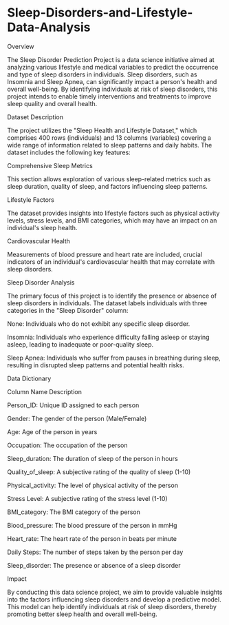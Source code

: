 # Sleep-Disorders-and-Lifestyle-Data-Analysis

Overview

The Sleep Disorder Prediction Project is a data science initiative aimed at analyzing various lifestyle and medical variables to predict the occurrence and type of sleep disorders in individuals. Sleep disorders, such as Insomnia and Sleep Apnea, can significantly impact a person's health and overall well-being. By identifying individuals at risk of sleep disorders, this project intends to enable timely interventions and treatments to improve sleep quality and overall health.

Dataset Description

The project utilizes the "Sleep Health and Lifestyle Dataset," which comprises 400 rows (individuals) and 13 columns (variables) covering a wide range of information related to sleep patterns and daily habits. The dataset includes the following key features:

Comprehensive Sleep Metrics

This section allows exploration of various sleep-related metrics such as sleep duration, quality of sleep, and factors influencing sleep patterns.

Lifestyle Factors

The dataset provides insights into lifestyle factors such as physical activity levels, stress levels, and BMI categories, which may have an impact on an individual's sleep health.

Cardiovascular Health

Measurements of blood pressure and heart rate are included, crucial indicators of an individual's cardiovascular health that may correlate with sleep disorders.

Sleep Disorder Analysis

The primary focus of this project is to identify the presence or absence of sleep disorders in individuals. The dataset labels individuals with three categories in the "Sleep Disorder" column:

None: Individuals who do not exhibit any specific sleep disorder.

Insomnia: Individuals who experience difficulty falling asleep or staying asleep, leading to inadequate or poor-quality sleep.

Sleep Apnea: Individuals who suffer from pauses in breathing during sleep, resulting in disrupted sleep patterns and potential health risks.

Data Dictionary

Column Name	Description

Person_ID: Unique ID assigned to each person

Gender: The gender of the person (Male/Female)

Age: Age of the person in years

Occupation: The occupation of the person

Sleep_duration:	The duration of sleep of the person in hours

Quality_of_sleep: A subjective rating of the quality of sleep (1-10)

Physical_activity: The level of physical activity of the person

Stress Level: A subjective rating of the stress level (1-10)

BMI_category: The BMI category of the person

Blood_pressure: The blood pressure of the person in mmHg

Heart_rate: The heart rate of the person in beats per minute

Daily Steps: The number of steps taken by the person per day

Sleep_disorder: The presence or absence of a sleep disorder

Impact

By conducting this data science project, we aim to provide valuable insights into the factors influencing sleep disorders and develop a predictive model. This model can help identify individuals at risk of sleep disorders, thereby promoting better sleep health and overall well-being.
